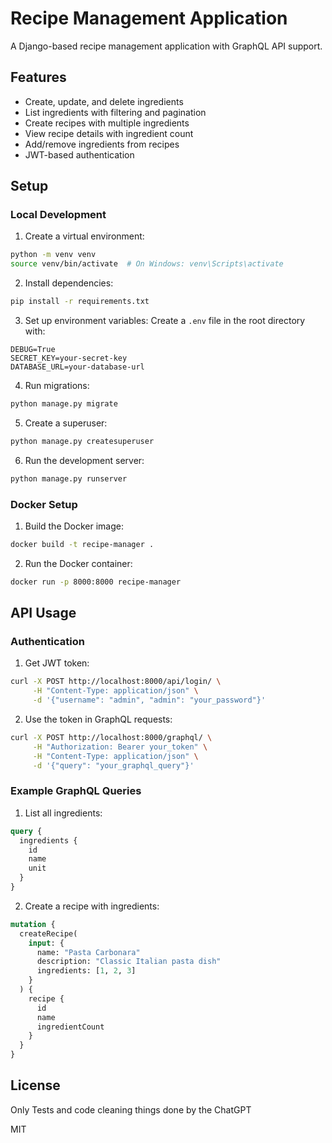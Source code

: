 # Recipe Management Application

A Django-based recipe management application with GraphQL API support.

## Features

- Create, update, and delete ingredients
- List ingredients with filtering and pagination
- Create recipes with multiple ingredients
- View recipe details with ingredient count
- Add/remove ingredients from recipes
- JWT-based authentication

## Setup

### Local Development

1. Create a virtual environment:
```bash
python -m venv venv
source venv/bin/activate  # On Windows: venv\Scripts\activate
```

2. Install dependencies:
```bash
pip install -r requirements.txt
```

3. Set up environment variables:
Create a `.env` file in the root directory with:
```
DEBUG=True
SECRET_KEY=your-secret-key
DATABASE_URL=your-database-url
```

4. Run migrations:
```bash
python manage.py migrate
```

5. Create a superuser:
```bash
python manage.py createsuperuser
```

6. Run the development server:
```bash
python manage.py runserver
```

### Docker Setup

1. Build the Docker image:
```bash
docker build -t recipe-manager .
```

2. Run the Docker container:
```bash
docker run -p 8000:8000 recipe-manager
```

## API Usage

### Authentication

1. Get JWT token:
```bash
curl -X POST http://localhost:8000/api/login/ \
     -H "Content-Type: application/json" \
     -d '{"username": "admin", "admin": "your_password"}'
```

2. Use the token in GraphQL requests:
```bash
curl -X POST http://localhost:8000/graphql/ \
     -H "Authorization: Bearer your_token" \
     -H "Content-Type: application/json" \
     -d '{"query": "your_graphql_query"}'
```

### Example GraphQL Queries

1. List all ingredients:
```graphql
query {
  ingredients {
    id
    name
    unit
  }
}
```

2. Create a recipe with ingredients:
```graphql
mutation {
  createRecipe(
    input: {
      name: "Pasta Carbonara"
      description: "Classic Italian pasta dish"
      ingredients: [1, 2, 3]
    }
  ) {
    recipe {
      id
      name
      ingredientCount
    }
  }
}
```

## License

Only Tests and code cleaning things done by the ChatGPT 

MIT 
